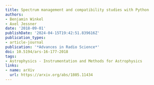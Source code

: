 ```yaml
---
title: Spectrum management and compatibility studies with Python
authors:
- Benjamin Winkel
- Axel Jessner
date: '2018-09-01'
publishDate: '2024-04-15T19:42:51.839616Z'
publication_types:
- article-journal
publication: '*Advances in Radio Science*'
doi: 10.5194/ars-16-177-2018
tags:
- Astrophysics - Instrumentation and Methods for Astrophysics
links:
- name: arXiv
  url: https://arxiv.org/abs/1805.11434
---
```

